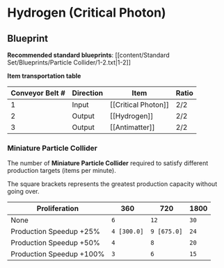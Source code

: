 # Hydrogen (Critical Photon)

## Blueprint

**Recommended standard blueprints**: [[content/Standard Set/Blueprints/Particle Collider/1-2.txt|1-2]]

**Item transportation table**

| Conveyor Belt # | Direction | Item                | Ratio |
| --------------- | --------- | ------------------- | ----- |
| 1               | Input     | [[Critical Photon]] | 2/2   |
| 2               | Output    | [[Hydrogen]]        | 2/2   |
| 3               | Output    | [[Antimatter]]      | 2/2   |

### Miniature Particle Collider

The number of **Miniature Particle Collider** required to satisfy different production targets (items per minute).

The square brackets represents the greatest production capacity without going over.

| Proliferation            | 360         | 720         | 1800 |
| ------------------------ | ----------- | ----------- | ---- |
| None                     | `6`         | `12`        | `30` |
| Production Speedup +25%  | `4 [300.0]` | `9 [675.0]` | `24` |
| Production Speedup +50%  | `4`         | `8`         | `20` |
| Production Speedup +100% | `3`         | `6`         | `15` |
